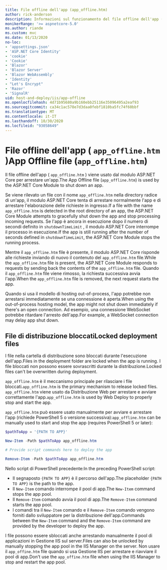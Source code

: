 ```yaml
---
title: File offline dell'app (app_offline.htm)
author: rick-anderson
description: Informazioni sul funzionamento del file offline dell'app ( `app_offline.htm` ) con il modulo ASP.NET Core.
monikerRange: '>= aspnetcore-5.0'
ms.author: riande
ms.custom: mvc
ms.date: 01/13/2020
no-loc:
- 'appsettings.json'
- 'ASP.NET Core Identity'
- 'cookie'
- 'Cookie'
- 'Blazor'
- 'Blazor Server'
- 'Blazor WebAssembly'
- 'Identity'
- "Let's Encrypt"
- 'Razor'
- 'SignalR'
uid: host-and-deploy/iis/app-offline
ms.openlocfilehash: 4d71b95680a9b160ebb25116e35096495a2eaf93
ms.sourcegitcommit: ca34c1ac578e7d3daa0febf1810ba5fc74f60bbf
ms.translationtype: MT
ms.contentlocale: it-IT
ms.lasthandoff: 10/30/2020
ms.locfileid: "93058649"
---
```

# <a name="app-offline-file-app_offlinehtm"></a><span data-ttu-id="b0479-103">File offline dell'app ( `app_offline.htm` )</span><span class="sxs-lookup"><span data-stu-id="b0479-103">App Offline file (`app_offline.htm`)</span></span>

<span data-ttu-id="b0479-104">Il file offline dell'app ( `app_offline.htm` ) viene usato dal modulo ASP.NET Core per arrestare un'app.</span><span class="sxs-lookup"><span data-stu-id="b0479-104">The App Offline file (`app_offline.htm`) is used by the ASP.NET Core Module to shut down an app.</span></span>

<span data-ttu-id="b0479-105">Se viene rilevato un file con il nome `app_offline.htm` nella directory radice di un'app, il modulo ASP.NET Core tenta di arrestare normalmente l'app e di arrestare l'elaborazione delle richieste in ingresso.</span><span class="sxs-lookup"><span data-stu-id="b0479-105">If a file with the name `app_offline.htm` is detected in the root directory of an app, the ASP.NET Core Module attempts to gracefully shut down the app and stop processing incoming requests.</span></span> <span data-ttu-id="b0479-106">Se l'app è ancora in esecuzione dopo il numero di secondi definito in `shutdownTimeLimit` , il modulo ASP.NET Core interrompe il processo in esecuzione.</span><span class="sxs-lookup"><span data-stu-id="b0479-106">If the app is still running after the number of seconds defined in `shutdownTimeLimit`, the ASP.NET Core Module stops the running process.</span></span>

<span data-ttu-id="b0479-107">Mentre il `app_offline.htm` file è presente, il modulo ASP.NET Core risponde alle richieste inviando di nuovo il contenuto del `app_offline.htm` file.</span><span class="sxs-lookup"><span data-stu-id="b0479-107">While the `app_offline.htm` file is present, the ASP.NET Core Module responds to requests by sending back the contents of the `app_offline.htm` file.</span></span> <span data-ttu-id="b0479-108">Quando il `app_offline.htm` file viene rimosso, la richiesta successiva avvia l'app.</span><span class="sxs-lookup"><span data-stu-id="b0479-108">When the `app_offline.htm` file is removed, the next request starts the app.</span></span>

<span data-ttu-id="b0479-109">Quando si usa il modello di hosting out-of-process, l'app potrebbe non arrestarsi immediatamente se una connessione è aperta.</span><span class="sxs-lookup"><span data-stu-id="b0479-109">When using the out-of-process hosting model, the app might not shut down immediately if there's an open connection.</span></span> <span data-ttu-id="b0479-110">Ad esempio, una connessione WebSocket potrebbe ritardare l'arresto dell'app.</span><span class="sxs-lookup"><span data-stu-id="b0479-110">For example, a WebSocket connection may delay app shut down.</span></span>

## <a name="locked-deployment-files"></a><span data-ttu-id="b0479-111">File di distribuzione bloccati</span><span class="sxs-lookup"><span data-stu-id="b0479-111">Locked deployment files</span></span>

<span data-ttu-id="b0479-112">I file nella cartella di distribuzione sono bloccati durante l'esecuzione dell'app.</span><span class="sxs-lookup"><span data-stu-id="b0479-112">Files in the deployment folder are locked when the app is running.</span></span> <span data-ttu-id="b0479-113">I file bloccati non possono essere sovrascritti durante la distribuzione.</span><span class="sxs-lookup"><span data-stu-id="b0479-113">Locked files can't be overwritten during deployment.</span></span>

<span data-ttu-id="b0479-114">`app_offline.htm` è il meccanismo principale per rilasciare i file bloccati.</span><span class="sxs-lookup"><span data-stu-id="b0479-114">`app_offline.htm` is the primary mechanism to release locked files.</span></span> <span data-ttu-id="b0479-115">`app_offline.htm` viene usato da Distribuzione Web per arrestare e avviare correttamente l'app.</span><span class="sxs-lookup"><span data-stu-id="b0479-115">`app_offline.htm` is used by Web Deploy to properly stop and start the app.</span></span>

<span data-ttu-id="b0479-116">`app_offline.htm` può essere usato manualmente per avviare e arrestare l'app (richiede PowerShell 5 o versione successiva):</span><span class="sxs-lookup"><span data-stu-id="b0479-116">`app_offline.htm` can be manually used to start and stop the app (requires PowerShell 5 or later):</span></span>

```powershell
$pathToApp = '{PATH TO APP}'

New-Item -Path $pathToApp app_offline.htm

# Provide script commands here to deploy the app

Remove-Item -Path $pathToApp app_offline.htm
```

<span data-ttu-id="b0479-117">Nello script di PowerShell precedente:</span><span class="sxs-lookup"><span data-stu-id="b0479-117">In the preceding PowerShell script:</span></span>

* <span data-ttu-id="b0479-118">Il segnaposto `{PATH TO APP}` è il percorso dell'app.</span><span class="sxs-lookup"><span data-stu-id="b0479-118">The placeholder `{PATH TO APP}` is the path to the app.</span></span>
* <span data-ttu-id="b0479-119">Il `New-Item` comando interrompe il pool di app.</span><span class="sxs-lookup"><span data-stu-id="b0479-119">The `New-Item` command stops the app pool.</span></span>
* <span data-ttu-id="b0479-120">Il `Remove-Item` comando avvia il pool di app.</span><span class="sxs-lookup"><span data-stu-id="b0479-120">The `Remove-Item` command starts the app pool.</span></span>
* <span data-ttu-id="b0479-121">I comandi tra il `New-Item` comando e il `Remove-Item` comando vengono forniti dallo sviluppatore per la distribuzione dell'app.</span><span class="sxs-lookup"><span data-stu-id="b0479-121">Commands between the `New-Item` command and the `Remove-Item` command are provided by the developer to deploy the app.</span></span>

<span data-ttu-id="b0479-122">I file possono essere sbloccati anche arrestando manualmente il pool di applicazioni in Gestione IIS sul server.</span><span class="sxs-lookup"><span data-stu-id="b0479-122">Files can also be unlocked by manually stopping the app pool in the IIS Manager on the server.</span></span> <span data-ttu-id="b0479-123">Non usare il `app_offine.htm` file quando si usa Gestione IIS per arrestare e riavviare il pool di app.</span><span class="sxs-lookup"><span data-stu-id="b0479-123">Don't use the `app_offine.htm` file when using the IIS Manager to stop and restart the app pool.</span></span>
